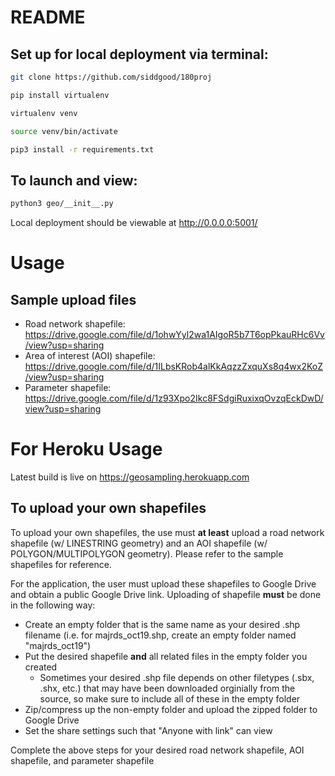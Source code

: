 # README

## Set up for local deployment via terminal:

```sh
git clone https://github.com/siddgood/180proj

pip install virtualenv

virtualenv venv

source venv/bin/activate

pip3 install -r requirements.txt
```

## To launch and view:

```sh
python3 geo/__init__.py
```
Local deployment should be viewable at http://0.0.0.0:5001/

# Usage

## Sample upload files

* Road network shapefile: https://drive.google.com/file/d/1ohwYyl2wa1AIgoR5b7T6opPkauRHc6Vv/view?usp=sharing
* Area of interest (AOI) shapefile: https://drive.google.com/file/d/1ILbsKRob4alKkAqzzZxquXs8q4wx2KoZ/view?usp=sharing
* Parameter shapefile: https://drive.google.com/file/d/1z93Xpo2Ikc8FSdgiRuxixqOvzqEckDwD/view?usp=sharing

# For Heroku Usage

Latest build is live on https://geosampling.herokuapp.com

## To upload your own shapefiles

To upload your own shapefiles, the use must **at least** upload a road network shapefile (w/ LINESTRING geometry) and an AOI shapefile (w/ POLYGON/MULTIPOLYGON geometry). Please refer to the sample shapefiles for reference.

For the application, the user must upload these shapefiles to Google Drive and obtain a public Google Drive link. Uploading of shapefile **must** be done in the following way:

* Create an empty folder that is the same name as your desired .shp filename (i.e. for majrds_oct19.shp, create an empty folder named "majrds_oct19")
* Put the desired shapefile **and** all related files in the empty folder you created
  - Sometimes your desired .shp file depends on other filetypes (.sbx, .shx, etc.) that may have been downloaded orginially from the source, so make sure to include all of these in the empty folder
* Zip/compress up the non-empty folder and upload the zipped folder to Google Drive
* Set the share settings such that "Anyone with link" can view

Complete the above steps for your desired road network shapefile, AOI shapefile, and parameter shapefile
